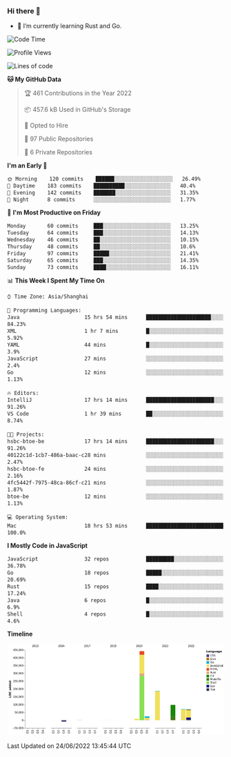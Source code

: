 ### Hi there 👋

- 🌱 I’m currently learning Rust and Go.

<!--START_SECTION:waka-->
![Code Time](http://img.shields.io/badge/Code%20Time-469%20hrs%2016%20mins-blue)

![Profile Views](http://img.shields.io/badge/Profile%20Views-0-blue)

![Lines of code](https://img.shields.io/badge/From%20Hello%20World%20I%27ve%20Written-900%20Thousand%20lines%20of%20code-blue)

**🐱 My GitHub Data** 

> 🏆 461 Contributions in the Year 2022
 > 
> 📦 457.6 kB Used in GitHub's Storage 
 > 
> 💼 Opted to Hire
 > 
> 📜 97 Public Repositories 
 > 
> 🔑 6 Private Repositories  
 > 
**I'm an Early 🐤** 

```text
🌞 Morning    120 commits    ██████░░░░░░░░░░░░░░░░░░░   26.49% 
🌆 Daytime    183 commits    ██████████░░░░░░░░░░░░░░░   40.4% 
🌃 Evening    142 commits    ███████░░░░░░░░░░░░░░░░░░   31.35% 
🌙 Night      8 commits      ░░░░░░░░░░░░░░░░░░░░░░░░░   1.77%

```
📅 **I'm Most Productive on Friday** 

```text
Monday       60 commits     ███░░░░░░░░░░░░░░░░░░░░░░   13.25% 
Tuesday      64 commits     ███░░░░░░░░░░░░░░░░░░░░░░   14.13% 
Wednesday    46 commits     ██░░░░░░░░░░░░░░░░░░░░░░░   10.15% 
Thursday     48 commits     ██░░░░░░░░░░░░░░░░░░░░░░░   10.6% 
Friday       97 commits     █████░░░░░░░░░░░░░░░░░░░░   21.41% 
Saturday     65 commits     ███░░░░░░░░░░░░░░░░░░░░░░   14.35% 
Sunday       73 commits     ████░░░░░░░░░░░░░░░░░░░░░   16.11%

```


📊 **This Week I Spent My Time On** 

```text
⌚︎ Time Zone: Asia/Shanghai

💬 Programming Languages: 
Java                     15 hrs 54 mins      █████████████████████░░░░   84.23% 
XML                      1 hr 7 mins         █░░░░░░░░░░░░░░░░░░░░░░░░   5.92% 
YAML                     44 mins             █░░░░░░░░░░░░░░░░░░░░░░░░   3.9% 
JavaScript               27 mins             ░░░░░░░░░░░░░░░░░░░░░░░░░   2.4% 
Go                       12 mins             ░░░░░░░░░░░░░░░░░░░░░░░░░   1.13%

🔥 Editors: 
IntelliJ                 17 hrs 14 mins      ██████████████████████░░░   91.26% 
VS Code                  1 hr 39 mins        ██░░░░░░░░░░░░░░░░░░░░░░░   8.74%

🐱‍💻 Projects: 
hsbc-btoe-be             17 hrs 14 mins      ██████████████████████░░░   91.26% 
40122c1d-1cb7-486a-baac-c28 mins             ░░░░░░░░░░░░░░░░░░░░░░░░░   2.47% 
hsbc-btoe-fe             24 mins             ░░░░░░░░░░░░░░░░░░░░░░░░░   2.16% 
4fc5442f-7975-48ca-86cf-c21 mins             ░░░░░░░░░░░░░░░░░░░░░░░░░   1.87% 
btoe-be                  12 mins             ░░░░░░░░░░░░░░░░░░░░░░░░░   1.13%

💻 Operating System: 
Mac                      18 hrs 53 mins      █████████████████████████   100.0%

```

**I Mostly Code in JavaScript** 

```text
JavaScript               32 repos            █████████░░░░░░░░░░░░░░░░   36.78% 
Go                       18 repos            █████░░░░░░░░░░░░░░░░░░░░   20.69% 
Rust                     15 repos            ████░░░░░░░░░░░░░░░░░░░░░   17.24% 
Java                     6 repos             █░░░░░░░░░░░░░░░░░░░░░░░░   6.9% 
Shell                    4 repos             █░░░░░░░░░░░░░░░░░░░░░░░░   4.6%

```


**Timeline**

![Chart not found](https://raw.githubusercontent.com/elton/elton/main/charts/bar_graph.png) 


 Last Updated on 24/06/2022 13:45:44 UTC
<!--END_SECTION:waka-->

<!--
**elton/elton** is a ✨ _special_ ✨ repository because its `README.md` (this file) appears on your GitHub profile.

Here are some ideas to get you started:

- 🔭 I’m currently working on ...
- 🌱 I’m currently learning ...
- 👯 I’m looking to collaborate on ...
- 🤔 I’m looking for help with ...
- 💬 Ask me about ...
- 📫 How to reach me: ...
- 😄 Pronouns: ...
- ⚡ Fun fact: ...
-->
